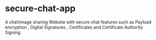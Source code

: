 # secure-chat-app
A chat\image sharing Website with secure chat features such as Payload encryption , Digital Signatures , Certificates and Certificate Authority Signing.
